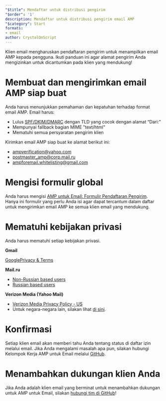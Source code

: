 ```yaml
---
"$title": Mendaftar untuk distribusi pengirim
"$order": '1'
description: Mendaftar untuk distribusi pengirim email AMP
"$category": Start
formats:
- email
author: CrystalOnScript
---
```


Klien email mengharuskan pendaftaran pengirim untuk menampilkan email AMP kepada pengguna. Ikuti panduan ini agar alamat pengirim Anda mengizinkan untuk dicantumkan pada klien yang mendukung!

# Membuat dan mengirimkan email AMP siap buat

Anda harus menunjukkan pemahaman dan kepatuhan terhadap format email AMP. Email harus:

- Lulus [SPF/DKIM/DMARC](https://support.google.com/a/answer/33786?hl=en) dengan TLD yang cocok dengan alamat “Dari:”
- Mempunyai fallback bagian MIME "text/html"
- Mematuhi semua persyaratan pengirim klien

Kirimkan email AMP siap buat ke alamat berikut ini:

- ampverification@yahoo.com
- postmaster_amp@corp.mail.ru
- ampforemail.whitelisting@gmail.com

# Mengisi formulir global

Anda harus mengisi [AMP untuk Email: Formulir Pendaftaran Pengirim](https://docs.google.com/forms/d/e/1FAIpQLSdso95e7UDLk_R-bnpzsAmuUMDQEMUgTErcfGGItBDkghHU2A/viewform?gxids=7628). Hanya ini formulir yang perlu Anda isi agar dapat tercantum dalam daftar untuk mengirimkan email AMP ke semua klien email yang mendukung.

# Mematuhi kebijakan privasi

Anda harus mematuhi setiap kebijakan privasi.

**Gmail**

[GooglePrivacy & Terms](https://policies.google.com/privacy)

**Mail.ru**

- [Non-Russian based users](https://help.mail.ru/engmail-help/privacy)
- [Russian based users](https://agent.mail.ru/legal/privacypolicy/en)

**Verizon Media (Yahoo Mail)**

- [Verizon Media Privacy Policy - US](https://www.verizonmedia.com/policies/us/en/verizonmedia/privacy/index.html)
- Untuk negara-negara lain, silakan lihat [di sini](https://www.verizonmedia.com/policies/).

# Konfirmasi

Setiap klien email akan memberi tahu Anda tentang status di daftar izin melalui email. Jika Anda mengalami masalah apa pun, silakan hubungi Kelompok Kerja AMP untuk Email melalui [GitHub](https://github.com/ampproject/wg-amp4email).

# Menambahkan dukungan klien Anda

Jika Anda adalah klien email yang berminat untuk menambahkan dukungan untuk AMP untuk Email, silakan [hubungi tim di GitHub](https://github.com/ampproject/wg-amp4email/)!
